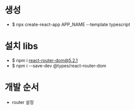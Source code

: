 # 생성

- $ npx create-react-app APP_NAME --template typescript

# 설치 libs

- $ npm i react-router-dom@5.2.1
- $ npm i --save-dev @types/react-router-dom

# 개발 순서

- router 설정
